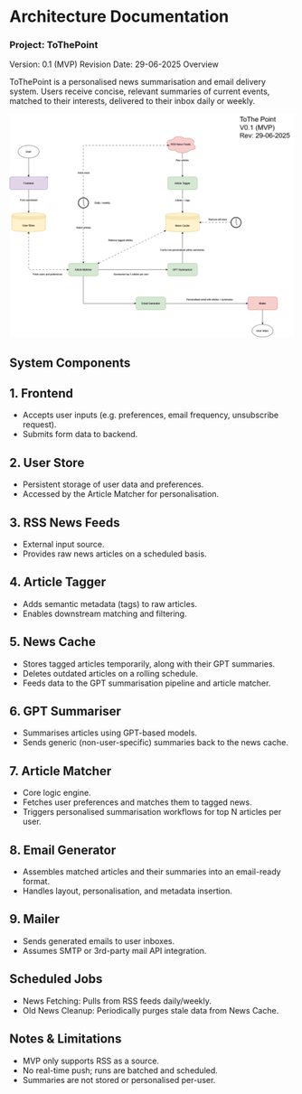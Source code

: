 # Architecture Documentation
### Project: ToThePoint

Version: 0.1 (MVP)
Revision Date: 29-06-2025
Overview

ToThePoint is a personalised news summarisation and email delivery system. Users receive concise, relevant summaries of current events, matched to their interests, delivered to their inbox daily or weekly.

![alt text](architecture_mvp.png)

## System Components
## 1. Frontend

- Accepts user inputs (e.g. preferences, email frequency, unsubscribe request).
- Submits form data to backend.

## 2. User Store

- Persistent storage of user data and preferences.
- Accessed by the Article Matcher for personalisation.

## 3. RSS News Feeds

- External input source.
- Provides raw news articles on a scheduled basis.

## 4. Article Tagger

- Adds semantic metadata (tags) to raw articles.
- Enables downstream matching and filtering.

## 5. News Cache

- Stores tagged articles temporarily, along with their GPT summaries.
- Deletes outdated articles on a rolling schedule.
- Feeds data to the GPT summarisation pipeline and article matcher.

## 6. GPT Summariser

- Summarises articles using GPT-based models.
- Sends generic (non-user-specific) summaries back to the news cache.

## 7. Article Matcher

- Core logic engine.
- Fetches user preferences and matches them to tagged news.
- Triggers personalised summarisation workflows for top N articles per user.

## 8. Email Generator

- Assembles matched articles and their summaries into an email-ready format.
- Handles layout, personalisation, and metadata insertion.

## 9. Mailer

- Sends generated emails to user inboxes.
- Assumes SMTP or 3rd-party mail API integration.

## Scheduled Jobs

- News Fetching: Pulls from RSS feeds daily/weekly.
- Old News Cleanup: Periodically purges stale data from News Cache.


## Notes & Limitations

- MVP only supports RSS as a source.
- No real-time push; runs are batched and scheduled.
- Summaries are not stored or personalised per-user.